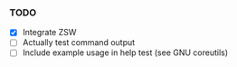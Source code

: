 ### TODO

- [X] Integrate ZSW
- [ ] Actually test command output
- [ ] Include example usage in help test (see GNU coreutils)
